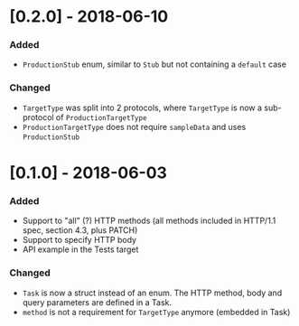 # [0.2.0] - 2018-06-10
### Added
- `ProductionStub` enum, similar to `Stub` but not containing a `default` case

### Changed
- `TargetType` was split into 2 protocols, where `TargetType` is now a sub-protocol of `ProductionTargetType`
- `ProductionTargetType` does not require `sampleData` and uses `ProductionStub`

# [0.1.0] - 2018-06-03
### Added
- Support to "all" (?) HTTP methods (all methods included in HTTP/1.1 spec, section 4.3, plus PATCH)
- Support to specify HTTP body
- API example in the Tests target

### Changed
- `Task` is now a struct instead of an enum. The HTTP method, body and query parameters are defined in a Task.
- `method` is not a requirement for `TargetType` anymore (embedded in Task)
